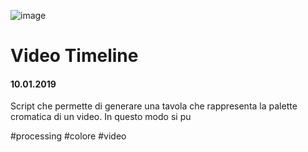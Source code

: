 ![image](https://github.com/KeremTurkyilmaz/TypeMismatchSketches/blob/master/Video%20Timeline/image/Timeline.png)

# Video Timeline

#### 10.01.2019

Script che permette di generare una tavola che rappresenta la palette cromatica di un video. In questo modo si pu

\#processing \#colore \#video
